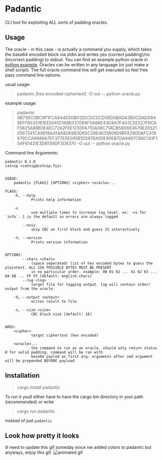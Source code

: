 ﻿# Padantic
CLI tool for exploiting ALL sorts of padding oracles.

## Usage
The oracle - in this case - is actually a command you supply,
which takes the base64 encoded block via stdin and writes yes (correct padding)/no (incorrect padding) to stdout. You can find an example python oracle in [python example](https://github.com/sum-catnip/padantic/blob/master/oracle_example.py). Oracles can be written in any language (or just make a shell script). The full oracle command line will get executed so feel free pass command line options.

usual usage:
> padantic [hex encoded ciphertext] -O out -- python oracle.py
 
 example usage:
 > padantic 4B730C0BC9F1FCA944D50B012DCDCDCD58D0BADA3B0CDADD849EFFB5351B1EE55A1D168B337089F5A88E43D4A7F403C5E527F9CAF5825A88B3E4EC72A2FEE1230FA71DA08C71ACB58D663679E265213567341CA9918AA14A8D6983D65C39E463560859BFA290DAFC419679CCA9688A7EF377E5E095B1D5876A50E90EB7DA9487CB8C141F15AF61431E3DB139DF3D8370 -O out -- python oracle.py
 
 Command line Arguments:
```
padantic 0.1.0
catnip <catnip@catnip.fyi>


USAGE:
    padantic [FLAGS] [OPTIONS] <cipher> <oracle>...

FLAGS:
    -h, --help       
            Prints help information

    -v               
            use multiple times to increase log level. ex: -vv for `info`. 1 is the default so errors are always logged

        --noiv       
            skip CBC on first block and guess IV interactively

    -V, --version    
            Prints version information


OPTIONS:
        --chars <chars>      
            (space seperated) list of hex encoded bytes to guess the plaintext. ALL 256 POSSIBLE BYTES MUST BE PRESENT
            in no particular order. example: 00 01 02 ... 61 62 63 ... 6A 6B ... FF FF [default: english.chars]
        --log <log>          
            target file for logging output. log will contain stderr output from the oracle.

    -O, --output <output>    
            writes result to file

    -s, --size <size>        
            CBC block size [default: 16]


ARGS:
    <cipher>       
            target ciphertext (hex encoded)

    <oracle>...    
            the command to run as an oracle. should only return status 0 for valid padding. command will be ran with
            base64 paylod as first arg. arguments after cmd argument will be prepended BEFORE payload
```

## Installation
> cargo install padantic

To run it youll either have to have the cargo bin directory in your path (recommended) or write
> cargo run padantic

instead of just `padantic`

## Look how pretty it looks
ill need to update this gif someday since ive added colors to padantic but anyways, enjoy this gif:
![animated gif](https://cdn.discordapp.com/attachments/567308861640540210/687588463721447470/speed-oracle.gif)
